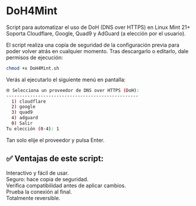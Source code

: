 # DoH4Mint
Script para automatizar el uso de DoH (DNS over HTTPS) en Linux Mint 21+
Soporta Cloudflare, Google, Quad9 y AdGuard (a elección por el usuario).

El script realiza una copia de seguridad de la configuración previa para poder volver atrás en cualquier momento.
Tras descargarlo o editarlo, dale permisos de ejecución:
```bash
chmod +x DoH4Mint.sh
```
Verás al ejecutarlo el siguiente menú en pantalla:
```bash
🌐 Selecciona un proveedor de DNS over HTTPS (DoH):
--------------------------------------------------
  1) cloudflare
  2) google
  3) quad9
  4) adguard
  0) Salir
Tu elección (0-4): 1
```
Tan solo elije el proveedor y pulsa Enter.

<h2>✅ Ventajas de este script:</h2>

Interactivo y fácil de usar.<br>
Seguro: hace copia de seguridad.<br>
Verifica compatibilidad antes de aplicar cambios.<br>
Prueba la conexión al final.<br>
Totalmente reversible.<br>

